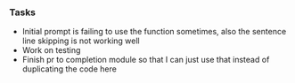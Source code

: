 ### Tasks

- Initial prompt is failing to use the function sometimes, also the sentence line skipping is not working well
- Work on testing
- Finish pr to completion module so that I can just use that instead of duplicating the code here
